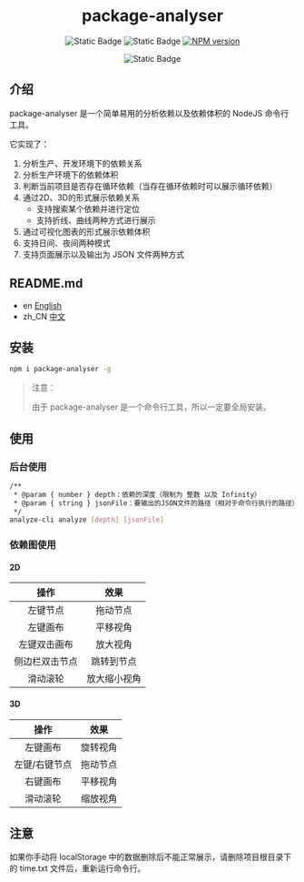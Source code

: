 
<h1 align="center">package-analyser</h1>

<div align="center">

![Static Badge](https://img.shields.io/badge/bulid-experimental-orange)
![Static Badge](https://img.shields.io/badge/size-91.6KB-blue)
 [![NPM version][npm-image]][npm-url]

[npm-image]:https://img.shields.io/github/package-json/v/Jackson-Mseven/package-analyser
[npm-url]: https://www.npmjs.com/package/package-analyser

![Static Badge](https://img.shields.io/badge/license-Apache_2.0-yellow)

</div>

## 介绍

package-analyser 是一个简单易用的分析依赖以及依赖体积的 NodeJS 命令行工具。

它实现了：

1.  分析生产、开发环境下的依赖关系
2.  分析生产环境下的依赖体积
3.  判断当前项目是否存在循环依赖（当存在循环依赖时可以展示循环依赖）
4.  通过2D、3D的形式展示依赖关系
    -   支持搜索某个依赖并进行定位
    -   支持折线、曲线两种方式进行展示
5.  通过可视化图表的形式展示依赖体积
6.  支持日间、夜间两种模式
7.  支持页面展示以及输出为 JSON 文件两种方式

## README.md
- en [English](README.md)
- zh_CN [中文](README.zh_CN.md)

## 安装

```bash
npm i package-analyser -g
```

>   注意：
>
>   由于 package-analyser 是一个命令行工具，所以一定要全局安装。

## 使用

### 后台使用

```bash
/**
 * @param { number } depth：依赖的深度（限制为 整数 以及 Infinity）
 * @param { string } jsonFile：要输出的JSON文件的路径（相对于命令行执行的路径）
 */
analyze-cli analyze [depth] [jsonFile]
```

### 依赖图使用
#### 2D
<div align="center">

|  操作   |  效果  |
|  :----:  | :----:  |
| 左键节点  |  拖动节点 |
| 左键画布  |  平移视角 |
| 左键双击画布  |  放大视角 |
| 侧边栏双击节点  | 跳转到节点 |
| 滑动滚轮  | 放大缩小视角 |

</div>

#### 3D
<div align="center">

|  操作   |  效果  |
|  :----:  | :----:  |
| 左键画布  | 旋转视角 |
| 左键/右键节点  | 拖动节点 |
| 右键画布  | 平移视角 |
| 滑动滚轮  | 缩放视角 |

</div>

## 注意

如果你手动将 localStorage 中的数据删除后不能正常展示，请删除项目根目录下的 time.txt 文件后，重新运行命令行。